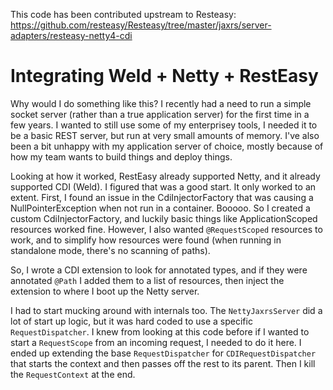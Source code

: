 This code has been contributed upstream to Resteasy: https://github.com/resteasy/Resteasy/tree/master/jaxrs/server-adapters/resteasy-netty4-cdi


# Integrating Weld + Netty + RestEasy

Why would I do something like this?  I recently had a need to run a simple socket server (rather than a true application server) for the first time in a few years.  I wanted to still use some of my enterprisey tools, I needed it to be a basic REST server, but run at very small amounts of memory.  I've also been a bit unhappy with my application server of choice, mostly because of how my team wants to build things and deploy things.

Looking at how it worked, RestEasy already supported Netty, and it already supported CDI (Weld).  I figured that was a good start.  It only worked to an extent.  First, I found an issue in the CdiInjectorFactory that was causing a NullPointerException when not run in a container.  Booooo.  So I created a custom CdiInjectorFactory, and luckily basic things like ApplicationScoped resources worked fine.  However, I also wanted `@RequestScoped` resources to work, and to simplify how resources were found (when running in standalone mode, there's no scanning of paths).

So, I wrote a CDI extension to look for annotated types, and if they were annotated `@Path` I added them to a list of resources, then inject the extension to where I boot up the Netty server.

I had to start mucking around with internals too.  The `NettyJaxrsServer` did a lot of start up logic, but it was hard coded to use a specific `RequestDispatcher`.  I knew from looking at this code before if I wanted to start a `RequestScope` from an incoming request, I needed to do it here.  I ended up extending the base `RequestDispatcher` for `CDIRequestDispatcher` that starts the context and then passes off the rest to its parent.  Then I kill the `RequestContext` at the end.
